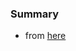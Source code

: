 
### Summary

* from [here](https://www.quackit.com/css/flexbox/examples/flexbox_grid_examples.cfm)
